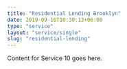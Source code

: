 ```yaml
---
title: "Residential Lending Brooklyn"
date: 2019-09-16T10:30:13+06:00
type: "service"
layout: "service/single"
slug: "residential-lending"
---
```



Content for Service 10 goes here.

